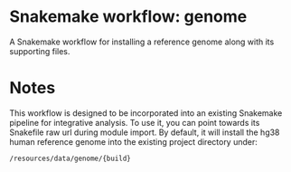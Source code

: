 # Snakemake workflow: genome

A Snakemake workflow for installing a reference genome along with its supporting files.

# Notes

This workflow is designed to be incorporated into an existing Snakemake pipeline for integrative analysis. To use it, you can point towards its Snakefile raw url during module import. By default, it will install the hg38 human reference genome into the existing project directory under:

 `/resources/data/genome/{build}`